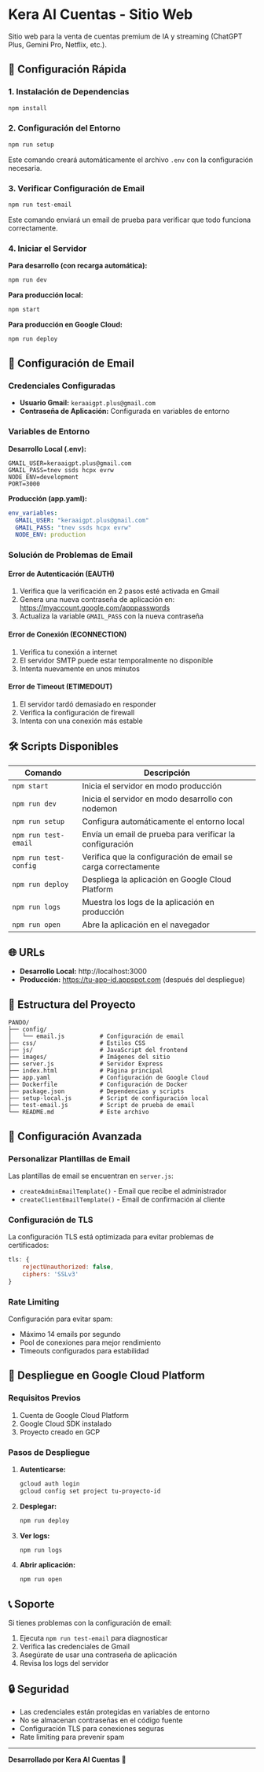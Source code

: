 # Kera AI Cuentas - Sitio Web

Sitio web para la venta de cuentas premium de IA y streaming (ChatGPT Plus, Gemini Pro, Netflix, etc.).

## 🚀 Configuración Rápida

### 1. Instalación de Dependencias
```bash
npm install
```

### 2. Configuración del Entorno
```bash
npm run setup
```
Este comando creará automáticamente el archivo `.env` con la configuración necesaria.

### 3. Verificar Configuración de Email
```bash
npm run test-email
```
Este comando enviará un email de prueba para verificar que todo funciona correctamente.

### 4. Iniciar el Servidor

**Para desarrollo (con recarga automática):**
```bash
npm run dev
```

**Para producción local:**
```bash
npm start
```

**Para producción en Google Cloud:**
```bash
npm run deploy
```

## 📧 Configuración de Email

### Credenciales Configuradas
- **Usuario Gmail:** `keraaigpt.plus@gmail.com`
- **Contraseña de Aplicación:** Configurada en variables de entorno

### Variables de Entorno

**Desarrollo Local (.env):**
```env
GMAIL_USER=keraaigpt.plus@gmail.com
GMAIL_PASS=tnev ssds hcpx evrw
NODE_ENV=development
PORT=3000
```

**Producción (app.yaml):**
```yaml
env_variables:
  GMAIL_USER: "keraaigpt.plus@gmail.com"
  GMAIL_PASS: "tnev ssds hcpx evrw"
  NODE_ENV: production
```

### Solución de Problemas de Email

#### Error de Autenticación (EAUTH)
1. Verifica que la verificación en 2 pasos esté activada en Gmail
2. Genera una nueva contraseña de aplicación en: https://myaccount.google.com/apppasswords
3. Actualiza la variable `GMAIL_PASS` con la nueva contraseña

#### Error de Conexión (ECONNECTION)
1. Verifica tu conexión a internet
2. El servidor SMTP puede estar temporalmente no disponible
3. Intenta nuevamente en unos minutos

#### Error de Timeout (ETIMEDOUT)
1. El servidor tardó demasiado en responder
2. Verifica la configuración de firewall
3. Intenta con una conexión más estable

## 🛠️ Scripts Disponibles

| Comando | Descripción |
|---------|-------------|
| `npm start` | Inicia el servidor en modo producción |
| `npm run dev` | Inicia el servidor en modo desarrollo con nodemon |
| `npm run setup` | Configura automáticamente el entorno local |
| `npm run test-email` | Envía un email de prueba para verificar la configuración |
| `npm run test-config` | Verifica que la configuración de email se carga correctamente |
| `npm run deploy` | Despliega la aplicación en Google Cloud Platform |
| `npm run logs` | Muestra los logs de la aplicación en producción |
| `npm run open` | Abre la aplicación en el navegador |

## 🌐 URLs

- **Desarrollo Local:** http://localhost:3000
- **Producción:** https://tu-app-id.appspot.com (después del despliegue)

## 📁 Estructura del Proyecto

```
PANDO/
├── config/
│   └── email.js          # Configuración de email
├── css/                  # Estilos CSS
├── js/                   # JavaScript del frontend
├── images/               # Imágenes del sitio
├── server.js             # Servidor Express
├── index.html            # Página principal
├── app.yaml              # Configuración de Google Cloud
├── Dockerfile            # Configuración de Docker
├── package.json          # Dependencias y scripts
├── setup-local.js        # Script de configuración local
├── test-email.js         # Script de prueba de email
└── README.md             # Este archivo
```

## 🔧 Configuración Avanzada

### Personalizar Plantillas de Email
Las plantillas de email se encuentran en `server.js`:
- `createAdminEmailTemplate()` - Email que recibe el administrador
- `createClientEmailTemplate()` - Email de confirmación al cliente

### Configuración de TLS
La configuración TLS está optimizada para evitar problemas de certificados:
```javascript
tls: {
    rejectUnauthorized: false,
    ciphers: 'SSLv3'
}
```

### Rate Limiting
Configuración para evitar spam:
- Máximo 14 emails por segundo
- Pool de conexiones para mejor rendimiento
- Timeouts configurados para estabilidad

## 🚀 Despliegue en Google Cloud Platform

### Requisitos Previos
1. Cuenta de Google Cloud Platform
2. Google Cloud SDK instalado
3. Proyecto creado en GCP

### Pasos de Despliegue
1. **Autenticarse:**
   ```bash
   gcloud auth login
   gcloud config set project tu-proyecto-id
   ```

2. **Desplegar:**
   ```bash
   npm run deploy
   ```

3. **Ver logs:**
   ```bash
   npm run logs
   ```

4. **Abrir aplicación:**
   ```bash
   npm run open
   ```

## 📞 Soporte

Si tienes problemas con la configuración de email:

1. Ejecuta `npm run test-email` para diagnosticar
2. Verifica las credenciales de Gmail
3. Asegúrate de usar una contraseña de aplicación
4. Revisa los logs del servidor

## 🔒 Seguridad

- Las credenciales están protegidas en variables de entorno
- No se almacenan contraseñas en el código fuente
- Configuración TLS para conexiones seguras
- Rate limiting para prevenir spam

---

**Desarrollado por Kera AI Cuentas** 🚀 